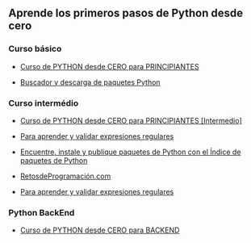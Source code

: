 ## Aprende los primeros pasos de Python desde cero

### Curso básico
* <a href = "https://www.youtube.com/watch?v=Kp4Mvapo5kc&t=7344s">Curso de PYTHON desde CERO para PRINCIPIANTES</a> 

* <a href = "https://github.com/Asabeneh/30-Days-Of-Python">Buscador y descarga de paquetes Python</a>

### Curso intermédio

* <a href = "https://www.youtube.com/watch?v=TbcEqkabAWU&t=335s">Curso de PYTHON desde CERO para PRINCIPIANTES [Intermedio]</a>

* <a href = "https://regex101.com/">Para aprender y validar expresiones regulares</a>

* <a href = "https://pypi.org/project/pip/">Encuentre, instale y publique paquetes de Python con el Índice de paquetes de Python</a>
 
* <a href = "https://retosdeprogramacion.com/">RetosdeProgramación.com</a>

* <a href = "https://regex101.com/">Para aprender y validar expresiones regulares</a>

### Python BackEnd

* <a href = "https://www.youtube.com/watch?v=_y9qQZXE24A">Curso de PYTHON desde CERO para BACKEND</a>

